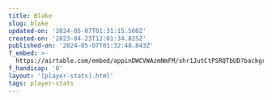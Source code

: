 ```yaml
---
title: Blake
slug: blake
updated-on: '2024-05-07T01:31:15.560Z'
created-on: '2023-04-23T12:01:34.825Z'
published-on: '2024-05-07T01:32:48.843Z'
f_embed: >-
  https://airtable.com/embed/appinDWCVWAzmNmFM/shr1JutCtPSRQTbUD?backgroundColor=gray&viewControls=on
f_handicap: '0'
layout: '[player-stats].html'
tags: player-stats
---
```



